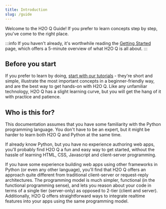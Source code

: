 ```yaml
---
title: Introduction
slug: /guide
---
```


Welcome to the H2O Q Guide! If you prefer to learn concepts step by step, you've come to the right place. 

:::info
If you haven't already, it's worthwhile reading the [Getting Started](./) page, which offers a 5-minute overview of what H2O Q is all about.
:::

## Before you start

If you prefer to learn by doing, [start with our tutorials](./tutorial-hello.md) - they're short and simple, illustrate the most important concepts in a beginner-friendly way, and are the best way to get hands-on with H2O Q. Like any unfamiliar technology, H2O Q has a slight learning curve, but you will get the hang of it with practice and patience. 

## Who is this for?

This documentation assumes that you have some familiarity with the Python programming language. You don't have to be an expert, but it might be harder to learn both H2O Q and Python at the same time.

If already know Python, but you have no experience authoring web apps, you'll probably find H2O Q a fun and easy way to get started, without the hassle of learning HTML, CSS, Javascript and client-server programming.

If you have some experience building web apps using other frameworks in Python (or even any other language), you'll find that H2O Q offers an approach quite different from traditional client-server or request-reply architectures. The programming model is much simpler, functional (in the functional programming sense), and lets you reason about your code in terms of a single tier (server-only) as opposed to 2-tier (client and server). Additionally, H2O Q offers straightforward ways to integrate realtime features into your apps using the same programming model.






